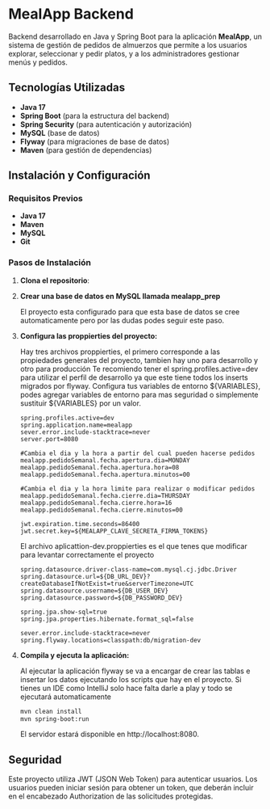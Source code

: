# MealApp Backend 

Backend desarrollado en Java y Spring Boot para la aplicación **MealApp**, un sistema de gestión de pedidos de almuerzos que permite a los usuarios explorar, seleccionar y pedir platos, y a los administradores gestionar menús y pedidos.

## Tecnologías Utilizadas

- **Java 17**
- **Spring Boot** (para la estructura del backend)
- **Spring Security** (para autenticación y autorización)
- **MySQL** (base de datos)
- **Flyway** (para migraciones de base de datos)
- **Maven** (para gestión de dependencias)

## Instalación y Configuración

### Requisitos Previos

- **Java 17**
- **Maven**
- **MySQL**
- **Git**

### Pasos de Instalación

1. **Clona el repositorio**:
2. **Crear una base de datos en MySQL llamada mealapp_prep**

   El proyecto esta configurado para que esta base de datos se cree automaticamente pero por las dudas podes seguir este paso.
  
3. **Configura las proppierties del proyecto:**
   
   Hay tres archivos proppierties, el primero corresponde a las propiedades generales del proyecto, tambien hay uno para desarrollo y otro para producción
   Te recomiendo tener el spring.profiles.active=dev para utilizar el perfil de desarrollo ya que este tiene todos los inserts migrados por flyway.
   Configura tus variables de entorno ${VARIABLES}, podes agregar variables de entorno para mas seguridad o simplemente sustituir ${VARIABLES} por un valor. 
   
   ```proppierties
   spring.profiles.active=dev
   spring.application.name=mealapp
   sever.error.include-stacktrace=never
   server.port=8080

   #Cambia el dia y la hora a partir del cual pueden hacerse pedidos
   mealapp.pedidoSemanal.fecha.apertura.dia=MONDAY
   mealapp.pedidoSemanal.fecha.apertura.hora=08
   mealapp.pedidoSemanal.fecha.apertura.minutos=00

   #Cambia el dia y la hora limite para realizar o modificar pedidos
   mealapp.pedidoSemanal.fecha.cierre.dia=THURSDAY
   mealapp.pedidoSemanal.fecha.cierre.hora=16
   mealapp.pedidoSemanal.fecha.cierre.minutos=00

   jwt.expiration.time.seconds=86400
   jwt.secret.key=${MEALAPP_CLAVE_SECRETA_FIRMA_TOKENS}
   ```
   
   El archivo aplicattion-dev.proppierties es el que tenes que modificar para levantar correctamente el proyecto

    ```proppierties
    spring.datasource.driver-class-name=com.mysql.cj.jdbc.Driver
    spring.datasource.url=${DB_URL_DEV}?createDatabaseIfNotExist=true&serverTimezone=UTC
    spring.datasource.username=${DB_USER_DEV}
    spring.datasource.password=${DB_PASSWORD_DEV}
    
    spring.jpa.show-sql=true
    spring.jpa.properties.hibernate.format_sql=false
    
    sever.error.include-stacktrace=never
    spring.flyway.locations=classpath:db/migration-dev
    ```
    
  3. **Compila y ejecuta la aplicación:**     

      Al ejecutar la aplicación flyway se va a encargar de crear las tablas e insertar los datos ejecutando los scripts que hay en el proyecto.
      Si tienes un IDE como IntelliJ solo hace falta darle a play y todo se ejecutará automaticamente

     ```bash
     mvn clean install
     mvn spring-boot:run
     ```

     El servidor estará disponible en http://localhost:8080.

  ## Seguridad
  Este proyecto utiliza JWT (JSON Web Token) para autenticar usuarios. Los usuarios pueden iniciar sesión para obtener un token, que deberán incluir en el encabezado Authorization de las solicitudes protegidas.

    
